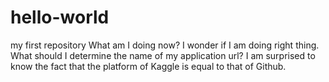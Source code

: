 # hello-world
my first repository
What am I doing now?
I wonder if I am doing right thing.
What should I determine the name of my application url?
I am surprised to know the fact that the platform of Kaggle is equal to that of Github.
